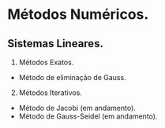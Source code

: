 # Métodos Numéricos.

## Sistemas Lineares.

1. Métodos Exatos.
- Método de eliminação de Gauss.

2. Métodos Iterativos.
- Método de Jacobi (em andamento).
- Método de Gauss-Seidel (em andamento).
